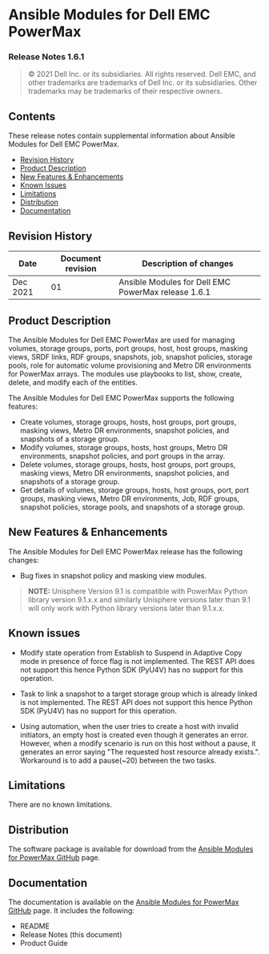 
**Ansible Modules for Dell EMC PowerMax** 
=========================================
### Release Notes 1.6.1

>   © 2021 Dell Inc. or its subsidiaries. All rights reserved. Dell
>   EMC, and other trademarks are trademarks of Dell Inc. or its
>   subsidiaries. Other trademarks may be trademarks of their respective
>   owners.

Contents
--------
These release notes contain supplemental information about Ansible
Modules for Dell EMC PowerMax.

-   [Revision History](#revision-history)
-   [Product Description](#product-description)
-   [New Features & Enhancements](#new-features--enhancements)
-   [Known Issues](#known-issues)
-   [Limitations](#limitations)
-   [Distribution](#distribution)
-   [Documentation](#documentation)

Revision History
----------------

| **Date** | **Document revision** | **Description of changes** |
|----------|-----------------------|----------------------------|
| Dec 2021 | 01 | Ansible Modules for Dell EMC PowerMax release 1.6.1 |

Product Description
-------------------

The Ansible Modules for Dell EMC PowerMax are used for managing volumes,
storage groups, ports, port groups, host, host groups, masking views,
SRDF links, RDF groups, snapshots, job, snapshot policies, storage pools, role for automatic volume provisioning and Metro DR environments for PowerMax
arrays. The modules use playbooks to list, show, create, delete, and modify
each of the entities.

The Ansible Modules for Dell EMC PowerMax supports the following
features:

-   Create volumes, storage groups, hosts, host groups, port groups,
    masking views, Metro DR environments, snapshot policies,
    and snapshots of a storage group.
-   Modify volumes, storage groups, hosts, host groups, Metro DR environments,
    snapshot policies, and port groups in the array.
-   Delete volumes, storage groups, hosts, host groups, port groups,
    masking views, Metro DR environments, snapshot policies, and snapshots of a storage group.
-   Get details of volumes, storage groups, hosts, host groups, port,
    port groups, masking views, Metro DR environments, Job, RDF groups, 
    snapshot policies, storage pools, and snapshots of a storage group.

New Features & Enhancements
---------------------------

The Ansible Modules for Dell EMC PowerMax release has the following
changes:
- Bug fixes in snapshot policy and masking view modules.

> **NOTE:** Unisphere Version 9.1 is compatible with PowerMax Python
> library version 9.1.x.x and similarly Unisphere versions later than 9.1 will
> only work with Python library versions later than 9.1.x.x.

Known issues
------------
- Modify state operation from Establish to Suspend in Adaptive Copy mode in presence of force flag is not implemented. 
  The REST API does not support this hence Python SDK (PyU4V) has no support for this operation.
  
- Task to link a snapshot to a target storage group which is already linked is not implemented.
  The REST API does not support this hence Python SDK (PyU4V) has no support for this operation.

- Using automation, when the user tries to create a host with invalid initiators, an empty host is created even though it generates an error. However, when a modify scenario is run on this host without a pause, it generates an error saying "The requested host resource already exists.". Workaround is to add a pause(~20) between the two tasks.

Limitations
-----------
There are no known limitations.

Distribution
------------
The software package is available for download from the [Ansible Modules
for PowerMax GitHub](/../) page.

Documentation
-------------
The documentation is available on the [Ansible Modules for PowerMax GitHub](../docs)
page. It includes the following:

   - README
   - Release Notes (this document)
   - Product Guide
